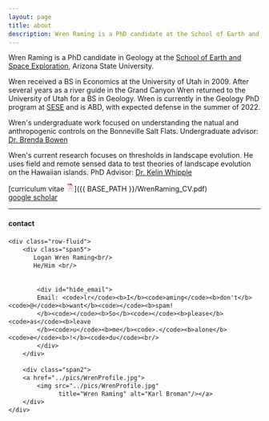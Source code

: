 ```yaml
---
layout: page
title: about
description: Wren Raming is a PhD candidate at the School of Earth and Space Exploration, Arizona State University
---
```


Wren Raming is a PhD candidate in Geology at the [School of Earth and Space Exploration](https://sese.asu.edu/), Arizona State University.

Wren received a BS in Economics at the University of Utah in 2009. After several years as a river guide in the Grand Canyon Wren returned to the University of Utah for a BS in Geology. Wren is currently in the Geology PhD program at [SESE](https://sese.asu.edu/) and is ABD, with expected defense in the summer of 2022.

Wren's undergraduate work focused on understanding the natual and anthropogenic controls on the Bonneville Salt Flats. Undergraduate advisor: [Dr. Brenda Bowen](https://environment.utah.edu/brenda-bowen/)

Wren's current research focuses on thresholds in landscape evolution. He uses field and remote sensed data to test theories of landscape evolution on the Hawaiian islands. PhD Advisor: [Dr. Kelin Whipple](https://isearch.asu.edu/profile/970462)


[curriculum vitae ![CV as pdf](icons16/pdf-icon.png)]({{ BASE_PATH }}/WrenRaming_CV.pdf)<br/>
[google scholar](https://scholar.google.com/citations?hl=en&user=xRp1QZUAAAAJ&view_op=list_works&gmla=AJsN-F60tksYsM0dW6xlqFWXDx1V4isAotetpqbWRTRxISk2MRtUAiQJlghn06hTYNNQvVpcB_zrGdLv58YKveWsfl7psjUiR-1jaRkvTvGk7_XZt2AVU6KphNAu_NkTBFBJlsPUQks_UF8-t1d_L21kd0fppwHOS-ZQinStUkDFFnmyv1-rUKkGPPn3IkF32gDopvX3ic9B&sciund=127128239743950041)<br/>



---

<div class="container">
<h4><a name="contact"></a>contact</h4>

    <div class="row-fluid">
        <div class="span5">
           Logan Wren Raming<br/>
           He/Him <br/>
        

            <div id="hide_email">
            Email: <code>lr</code><b>I</b><code>aming</code><b>don't</b><code>@</code><b>want</b><code></code><b>spam!
            </b><code></code><b>So</b><code></code><b>please</b><code>as</code><b>leave
            </b><code>u</code><b>me</b><code>.</code><b>alone</b><code>e</code><b>!</b><code>du</code><br/>
            </div>
        </div>

        <div class="span2">
        <a href="../pics/WrenProfile.jpg">
            <img src="../pics/WrenProfile.jpg"
                  title="Wren Raming" alt="Karl Broman"/></a>
        </div>
    </div>
</div>
